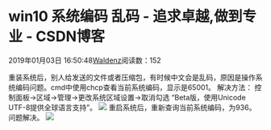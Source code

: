 
# win10 系统编码 乱码 - 追求卓越,做到专业 - CSDN博客


2019年01月03日 16:50:48[Waldenz](https://me.csdn.net/enter89)阅读数：152


重装系统后，别人给发送的文件或者压缩包，有时候中文会是乱码，原因是操作系统编码问题。cmd中使用chcp查看当前系统编码，显示是65001。
解决方法：
控制面板->区域->管理->更改系统区域设置->取消勾选 “Beta版，使用Unicode UTF-8提供全球语言支持”。
![](https://img-blog.csdnimg.cn/20190103164643671.png?x-oss-process=image/watermark,type_ZmFuZ3poZW5naGVpdGk,shadow_10,text_aHR0cHM6Ly9ibG9nLmNzZG4ubmV0L2VudGVyODk=,size_16,color_FFFFFF,t_70)
重启系统后，重新查询当前系统编码，为936。 问题解决。
![](https://img-blog.csdnimg.cn/20190103164857134.png)


